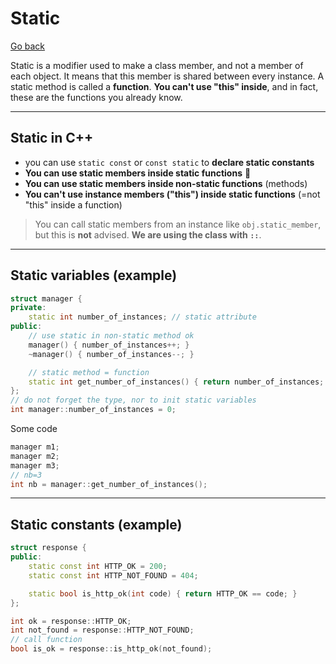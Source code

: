 # Static

[Go back](../index.md#structures-and-classes)

Static is a modifier used to make a class member, and not a member of each object. It means that this member is shared between every instance. A static method is called a **function**. **You can't use "this" inside**, and in fact, these are the functions you already know.

<hr class="sl">

## Static in C++

* you can use `static const` or `const static` to **declare static constants**
* **You can use static members inside static functions** 🧐
* **You can use static members inside non-static functions** (methods)
* **You can't use instance members ("this") inside static functions** (=not "this" inside a function)

> You can call static members from an instance like `obj.static_member`, but this is **not** advised. **We are using the class with `::`**.

<hr class="sr">

## Static variables (example)

```cpp
struct manager {
private:
    static int number_of_instances; // static attribute
public:
    // use static in non-static method ok
    manager() { number_of_instances++; }
    ~manager() { number_of_instances--; }

    // static method = function
    static int get_number_of_instances() { return number_of_instances; };
};
// do not forget the type, nor to init static variables
int manager::number_of_instances = 0;
```

Some code

```cpp
manager m1;
manager m2;
manager m3;
// nb=3
int nb = manager::get_number_of_instances();
```

<hr class="sl">

## Static constants (example)

```cpp
struct response {
public:
    static const int HTTP_OK = 200;
    static const int HTTP_NOT_FOUND = 404;

    static bool is_http_ok(int code) { return HTTP_OK == code; }
};

int ok = response::HTTP_OK;
int not_found = response::HTTP_NOT_FOUND;
// call function
bool is_ok = response::is_http_ok(not_found);
```